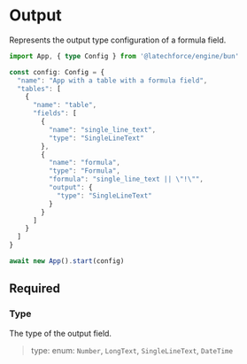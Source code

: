 # Output

Represents the output type configuration of a formula field.

```ts
import App, { type Config } from '@latechforce/engine/bun'

const config: Config = {
  "name": "App with a table with a formula field",
  "tables": [
    {
      "name": "table",
      "fields": [
        {
          "name": "single_line_text",
          "type": "SingleLineText"
        },
        {
          "name": "formula",
          "type": "Formula",
          "formula": "single_line_text || \"!\"",
          "output": {
            "type": "SingleLineText"
          }
        }
      ]
    }
  ]
}

await new App().start(config)
```
## Required

### Type

The type of the output field.
>type: enum: `Number`, `LongText`, `SingleLineText`, `DateTime`

